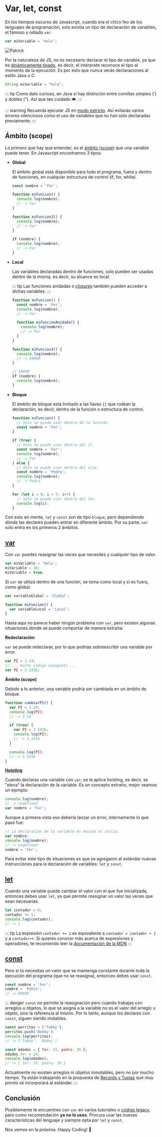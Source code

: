 # Var, let, const

En los tiempos oscuros de Javascript, cuando era el chico feo de los lenguajes de programación, solo existía un tipo de declaración de variables, el famoso y odiado `var`.

```js
var miVariable = 'hola';
```

![Patrick](./patrick.jpg)

Por la naturaleza de JS, no es necesario declarar el tipo de variable, ya que es [dinámicamente tipado](https://developer.mozilla.org/es/docs/Glossary/Dynamic_typing), es decir, el intérprete reconoce el tipo al momento de la ejecución. Es por esto que nunca verás declaraciones al estilo Java o C:

```java
String miVariable = "hola";
```

::: tip
Como dato curioso, en Java sí hay distinción entre comillas simples (') y dobles ("). Así que ten cuidado 👁️.
:::

::: warning
Recuerda ejecutar JS en [modo estricto](https://developer.mozilla.org/es/docs/Web/JavaScript/Reference/Strict_mode). Así evitarás varios errores silenciosos como el uso de variables que no han sido declaradas previamente.
:::

## Ámbito (scope)

Lo primero que hay que entender, es el [ámbito (scope)](<https://es.wikipedia.org/wiki/%C3%81mbito_(programaci%C3%B3n)>) que una variable puede tener. En Javascript encontramos 3 tipos:

- **Global**

  El ámbito global está disponible para todo el programa, fuera y dentro de funciones, en cualquier estructura de control (if, for, while).

  ```js
  const nombre = 'Fer';

  function miFuncion() {
    console.log(nombre);
    // -> Fer
  }

  function miFuncion2() {
    console.log(nombre);
    // -> Fer
  }

  if (nombre) {
    console.log(nombre);
    // -> Fer
  }
  ```

- **Local**

  Las variables declaradas dentro de funciones, solo pueden ser usadas dentro de la misma, es decir, su alcance es local.

  ::: tip
  Las funciones anidadas o [closures](https://developer.mozilla.org/es/docs/Web/JavaScript/Closures) también pueden acceder a dichas variables.
  :::

  ```js
  function miFuncion() {
    const nombre = 'Fer';
    console.log(nombre);
    // -> Fer

    function miFuncionAnidada() {
      console.log(nombre);
      // -> Fer
    }
  }

  function miFuncion2() {
    console.log(nombre);
    // -> ERROR
  }

  // ERROR
  if (nombre) {
    console.log(nombre);
  }
  ```

- **Bloque**

  El ámbito de bloque está limitado a las llaves `{}` que rodean la declaración, es decir, dentro de la función o estructura de control.

  ```js
  function miFuncion() {
    // Solo se puede usar dentro de la función.
    const nombre = 'Fer';
  }

  if (true) {
    // Solo se puede usar dentro del if.
    const nombre = 'Fer';
    console.log(nombre);
    // -> Fer
  } else {
    // Solo se puede usar dentro del else.
    const nombre = 'Pedro';
    console.log(nombre);
    // -> Pedro
  }

  for (let i = 0; i < 5; i++) {
    // Solo se puede usar dentro del for.
    console.log(i);
  }
  ```

Con esto en mente, `let` y `const` son de tipo `bloque`, pero dependiendo dónde las declares pueden entrar en diferente ámbito. Por su parte, `var` solo entra en los primeros 2 ámbitos.

## [var](https://developer.mozilla.org/es/docs/Web/JavaScript/Reference/Statements/var)

Con `var` puedes reasignar las veces que necesites y cualquier tipo de valor.

```js
var miVariable = 'hola';
miVariable = 10;
miVariable = true;
```

Si `var` se utiliza dentro de una función, se toma como local y si es fuera, como global.

```js
var variableGlobal = 'Global';

function miFuncion() {
  var variableLocal = 'Local';
}
```

Hasta aquí no parece haber ningún problema con `var`, pero existen algunas situaciones donde se puede comportar de manera extraña:

**Redeclaración**

`var` se puede redeclarar, por lo que podrías sobreescribir una variable por error.

```js
var PI = 3.14;
// ... mucho código espagueti ...
var PI = 3.1416;
```

**Ámbito (scope)**

Debido a lo anterior, una variable podría ser cambiada en un ámbito de bloque.

```js
function cambiarPI() {
  var PI = 3.14;
  console.log(PI);
  // -> 3.14

  if (true) {
    var PI = 3.1416;
    console.log(PI);
    // -> 3.1416
  }

  console.log(PI);
  // -> 3.1416
}
```

[**Hoisting**](https://developer.mozilla.org/es/docs/Glossary/Hoisting)

Cuando declaras una variable con `var`, se le aplica hoisting, es decir, se "eleva" la declaración de la variable. Es un concepto extraño, mejor veamos un ejemplo:

```js
console.log(nombre);
// -> undefined
var nombre = 'Fer';
```

Aunque a primera vista eso debería lanzar un error, internamente lo que pasó fue:

```js
// La declaración de la variable es movida al inicio.
var nombre;
console.log(nombre);
// -> undefined
nombre = 'Fer';
```

Para evitar este tipo de situaciones es que se agregaron al estándar nuevas instrucciones para la declaración de variables: `let` y `const`.

## [let](https://developer.mozilla.org/es/docs/Web/JavaScript/Reference/Statements/let)

Cuando una variable puede cambiar el valor con el que fue inicializada, entonces debes usar `let`, ya que permite reasignar un valor las veces que sean necesarias.

```js
let contador = 0;
contador += 1;
console.log(contador);
// -> 1
```

::: tip
La expresión `contador += 1` es equivalente a `contador = contador + 1` y a `contador++`. Si quieres conocer más acerca de expresiones y operadores, te recomiendo leer la [documentación de la MDN](https://developer.mozilla.org/es/docs/Web/JavaScript/Guide/Expressions_and_Operators)
:::

## [const](https://developer.mozilla.org/es/docs/Web/JavaScript/Reference/Statements/const)

Pero si tú necesitas un valor que se mantenga constante durante toda la ejecución del programa (que no se reasigna), entonces debes usar `const`.

```js
const nombre = 'Fer';
nombre = 'Pablo';
// -> ERROR
```

::: danger
`const` no permite la reasignación pero cuando trabajas con arreglos u objetos, lo que se asigna a la variable no es el valor del arreglo u objeto, sino la referencia al mismo. Por lo tanto, aunque los declares con `const`, siguen siendo mutables.

```js
const perritos = ['Tobby'];
perritos.push('Bobby');
console.log(perritos);
// -> ['Tobby', 'Bobby']

const edades = { fer: 23, pedro: 30 };
edades.fer = 24;
console.log(edades);
// -> { fer: 24, pedro: 30 }
```

Actualmente no existen arreglos ni objetos inmutables, pero no por mucho tiempo. Ya están trabajando en la propuesta de [Records y Tuplas](https://github.com/tc39/proposal-record-tuple) que muy pronto se incorporará al estándar.
:::

## Conclusión

Posiblemente te encuentres con `var` en varios tutoriales o [código legacy](https://es.wikipedia.org/wiki/C%C3%B3digo_heredado), pero como recomendación **ya no lo uses**. Procura usar las nuevas características del lenguaje y siempre opta por `let` y `const`.

Nos vemos en la próxima. Happy Coding! 🥸

<Disqus />
